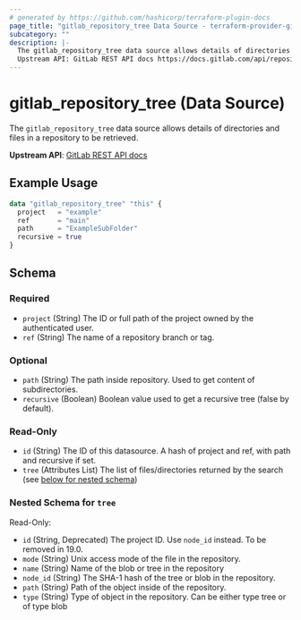 ```yaml
---
# generated by https://github.com/hashicorp/terraform-plugin-docs
page_title: "gitlab_repository_tree Data Source - terraform-provider-gitlab"
subcategory: ""
description: |-
  The gitlab_repository_tree data source allows details of directories and files in a repository to be retrieved.
  Upstream API: GitLab REST API docs https://docs.gitlab.com/api/repositories/#list-repository-tree
---
```


# gitlab_repository_tree (Data Source)

The `gitlab_repository_tree` data source allows details of directories and files in a repository to be retrieved.

**Upstream API**: [GitLab REST API docs](https://docs.gitlab.com/api/repositories/#list-repository-tree)

## Example Usage

```terraform
data "gitlab_repository_tree" "this" {
  project   = "example"
  ref       = "main"
  path      = "ExampleSubFolder"
  recursive = true
}
```

<!-- schema generated by tfplugindocs -->
## Schema

### Required

- `project` (String) The ID or full path of the project owned by the authenticated user.
- `ref` (String) The name of a repository branch or tag.

### Optional

- `path` (String) The path inside repository. Used to get content of subdirectories.
- `recursive` (Boolean) Boolean value used to get a recursive tree (false by default).

### Read-Only

- `id` (String) The ID of this datasource. A hash of project and ref, with path and recursive if set.
- `tree` (Attributes List) The list of files/directories returned by the search (see [below for nested schema](#nestedatt--tree))

<a id="nestedatt--tree"></a>
### Nested Schema for `tree`

Read-Only:

- `id` (String, Deprecated) The project ID. Use `node_id` instead. To be removed in 19.0.
- `mode` (String) Unix access mode of the file in the repository.
- `name` (String) Name of the blob or tree in the repository
- `node_id` (String) The SHA-1 hash of the tree or blob in the repository.
- `path` (String) Path of the object inside of the repository.
- `type` (String) Type of object in the repository. Can be either type tree or of type blob
